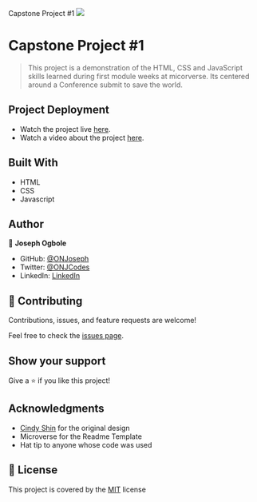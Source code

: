 Capstone Project #1
![](https://img.shields.io/badge/Microverse-blueviolet)

# Capstone Project #1

> This project is a demonstration of the HTML, CSS and JavaScript skills learned during first module weeks at micorverse.
> Its centered around a Conference submit to save the world.

## Project Deployment

- Watch the project live [here](https://onjoseph.github.io/capstone-summit/).
- Watch a video about the project [here](https://www.loom.com/share/318861fd4081465e81146dc829e5f12b).

## Built With

- HTML
- CSS
- Javascript

## Author

👤 **Joseph Ogbole**

- GitHub: [@ONJoseph](https://github.com/ONJoseph)
- Twitter: [@ONJCodes](https://twitter.com/ONJCodes)
- LinkedIn: [LinkedIn](https://www.linkedin.com/in/o-n-joseph-ba8425147/)

## 🤝 Contributing

Contributions, issues, and feature requests are welcome!

Feel free to check the [issues page](https://github.com/ONJoseph/capstone-summit/issues).

## Show your support

Give a ⭐️ if you like this project!

## Acknowledgments

- [Cindy Shin](https://www.behance.net/adagio07) for the original design
- Microverse for the Readme Template
- Hat tip to anyone whose code was used

## 📝 License

This project is covered by the [MIT](/LICENSE) license
